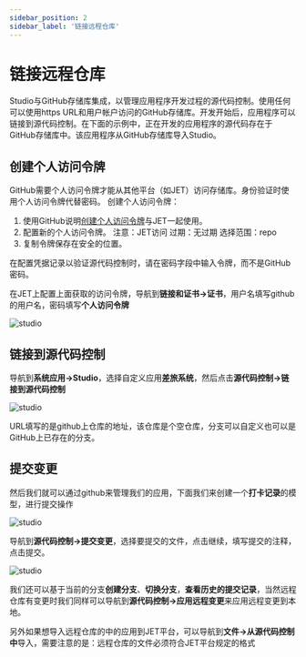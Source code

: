 ```yaml
---
sidebar_position: 2
sidebar_label: '链接远程仓库'
---
```

# 链接远程仓库

Studio与GitHub存储库集成，以管理应用程序开发过程的源代码控制。使用任何可以使用https URL和用户帐户访问的GitHub存储库。开发开始后，应用程序可以链接到源代码控制。在下面的示例中，正在开发的应用程序的源代码存在于GitHub存储库中。该应用程序从GitHub存储库导入Studio。

## 创建个人访问令牌
GitHub需要个人访问令牌才能从其他平台（如JET）访问存储库。身份验证时使用个人访问令牌代替密码。
创建个人访问令牌：
1. 使用GitHub说明[创建个人访问令牌](https://docs.github.com/en/authentication/keeping-your-account-and-data-secure/creating-a-personal-access-token#creating-a-token)与JET一起使用。
2. 配置新的个人访问令牌。
    注意：JET访问
    过期：无过期
    选择范围：repo 
3. 复制令牌保存在安全的位置。

在配置凭据记录以验证源代码控制时，请在密码字段中输入令牌，而不是GitHub密码。

在JET上配置上面获取的访问令牌，导航到**链接和证书->证书**，用户名填写github的用户名，密码填写**个人访问令牌**

![studio](/img/studio/20220607140411.jpg)

## 链接到源代码控制
导航到**系统应用->Studio**，选择自定义应用**差旅系统**，然后点击**源代码控制->链接到源代码控制**

![studio](/img/studio/20220607142834.jpg)

URL填写的是github上仓库的地址，该仓库是个空仓库，分支可以自定义也可以是GitHub上已存在的分支。

## 提交变更
然后我们就可以通过github来管理我们的应用，下面我们来创建一个**打卡记录**的模型，进行提交操作

![studio](/img/studio/20220607143221.jpg)

导航到**源代码控制->提交变更**，选择要提交的文件，点击继续，填写提交的注释，点击提交。

![studio](/img/studio/20220607143346.jpg)

我们还可以基于当前的分支**创建分支**、**切换分支**，**查看历史的提交记录**，当然远程仓库有变更时我们同样可以导航到**源代码控制->应用远程变更**来应用远程变更到本地。

另外如果想导入远程仓库的中的应用到JET平台，可以导航到**文件->从源代码控制中**导入，需要注意的是：远程仓库的文件必须符合JET平台规定的格式

